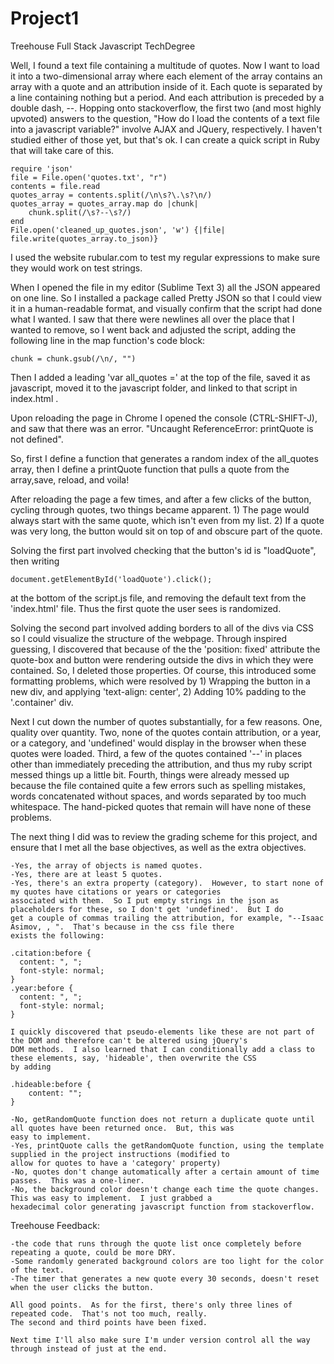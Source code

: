 # Project1
Treehouse Full Stack Javascript TechDegree

Well, I found a text file containing a multitude of quotes.  Now I want to load it into a two-dimensional array where each element of the array contains an array with a quote and an attribution inside of it.  Each quote is separated by a line containing nothing but a period.  And each attribution is preceded by a double dash, --.  Hopping onto stackoverflow, the first two (and most highly upvoted) answers to the question, "How do I load the contents of a text file into a javascript variable?" involve AJAX and JQuery, respectively.  I haven't studied either of those yet, but that's ok.  I can create a quick script in Ruby that will take care of this.

	require 'json'
	file = File.open('quotes.txt', "r")
	contents = file.read
	quotes_array = contents.split(/\n\s?\.\s?\n/)
	quotes_array = quotes_array.map do |chunk|
		chunk.split(/\s?--\s?/)
	end
	File.open('cleaned_up_quotes.json', 'w') {|file| file.write(quotes_array.to_json)}

I used the website rubular.com to test my regular expressions to make sure they would work on test strings.  

When I opened the file in my editor (Sublime Text 3) all the JSON appeared on one line.  So I installed a package called Pretty JSON so that I could view it in a human-readable format, and visually confirm that the script had done what I wanted.  I saw that there were newlines all over the place that I wanted to remove, so I went back and adjusted the script, adding the following line in the map function's code block:

	chunk = chunk.gsub(/\n/, "")

Then I added a leading 'var all_quotes =' at the top of the file, saved it as javascript, moved it to the javascript folder, and linked to that script in index.html .  

Upon reloading the page in Chrome I opened the console (CTRL-SHIFT-J), and saw that there was an error.  "Uncaught ReferenceError: printQuote is not defined".  

So, first I define a function that generates a random index of the all_quotes array, then I define a printQuote function that pulls a quote from the array,save, reload, and voila!

After reloading the page a few times, and after a few clicks of the button, cycling through quotes, two things became apparent.  1) The page would always start with the same quote, which isn't even from my list.  2) If a quote was very long, the button would sit on top of and obscure part of the quote. 

Solving the first part involved checking that the button's id is "loadQuote", then writing 

	document.getElementById('loadQuote').click();

at the bottom of the script.js file, and removing the default text from the 'index.html' file. Thus the first quote the user sees is randomized.  

Solving the second part involved adding borders to all of the divs via CSS so I could visualize the structure of the webpage.  Through inspired guessing, I discovered that because of the the 'position: fixed' attribute the quote-box and button were rendering outside the divs in which they were contained.  So, I deleted those properties.  Of course, this introduced some formatting problems, which were resolved by 1) Wrapping the button in a new div, and applying 'text-align: center', 2) Adding 10% padding to the '.container' div.    

Next I cut down the number of quotes substantially, for a few reasons.  One, quality over quantity.  Two, none of the quotes contain attribution, or a year, or a category, and 'undefined' would display in the browser when these quotes were loaded.  Third, a few of the quotes contained '--' in places other than immediately preceding the attribution, and thus my ruby script messed things up a little bit.  Fourth, things were already messed up because the file contained quite a few errors such as spelling mistakes, words concatenated without spaces, and words separated by too much whitespace.  The hand-picked quotes that remain will have none of these problems.   

The next thing I did was to review the grading scheme for this project, and ensure that I met all the base objectives, as well as the extra objectives.  

	-Yes, the array of objects is named quotes.  
	-Yes, there are at least 5 quotes.  
	-Yes, there's an extra property (category).  However, to start none of my quotes have citations or years or categories
	associated with them.  So I put empty strings in the json as placeholders for these, so I don't get 'undefined'.  But I do 
	get a couple of commas trailing the attribution, for example, "--Isaac Asimov, , ".  That's because in the css file there 
	exists the following: 

	.citation:before {
	  content: ", ";
	  font-style: normal;
	}
	.year:before {
	  content: ", ";
	  font-style: normal;
	}

	I quickly discovered that pseudo-elements like these are not part of the DOM and therefore can't be altered using jQuery's 
	DOM methods.  I also learned that I can conditionally add a class to these elements, say, 'hideable', then overwrite the CSS 
	by adding 

	.hideable:before {
		content: "";
	}

	-No, getRandomQuote function does not return a duplicate quote until all quotes have been returned once.  But, this was 
	easy to implement.  
	-Yes, printQuote calls the getRandomQuote function, using the template supplied in the project instructions (modified to 
	allow for quotes to have a 'category' property)
	-No, quotes don't change automatically after a certain amount of time passes.  This was a one-liner.  
	-No, the background color doesn't change each time the quote changes.  This was easy to implement.  I just grabbed a 
	hexadecimal color generating javascript function from stackoverflow.  


Treehouse Feedback:  

	-the code that runs through the quote list once completely before repeating a quote, could be more DRY.
	-Some randomly generated background colors are too light for the color of the text.
	-The timer that generates a new quote every 30 seconds, doesn't reset when the user clicks the button.

	All good points.  As for the first, there's only three lines of repeated code.  That's not too much, really.  
	The second and third points have been fixed.  

	Next time I'll also make sure I'm under version control all the way through instead of just at the end.  
